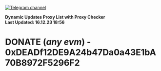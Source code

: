 [![Telegram channel](https://img.shields.io/endpoint?url=https://runkit.io/damiankrawczyk/telegram-badge/branches/master?url=https://t.me/n4z4v0d)](https://t.me/n4z4v0d) 

**Dynamic Updates Proxy List with Proxy Checker**  
**Last Updated: 16.12.23 18:56**

# DONATE (_any evm_) - 0xDEADf12DE9A24b47Da0a43E1bA70B8972F5296F2

